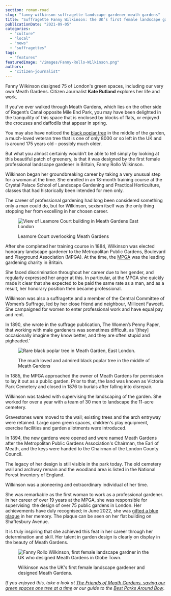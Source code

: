 ```yaml
---
section: roman-road
slug: "fanny-wilkinson-suffragette-landscape-gardener-meath-gardens"
title: "Suffragette Fanny Wilkinson: the UK’s first female landscape gardener who designed Meath Gardens"
publicationDate: "2021-09-05"
categories: 
  - "culture"
  - "local"
  - "news"
  - "suffragettes"
tags: 
  - "features"
featuredImage: "/images/Fanny-Rollo-Wilkinson.png"
authors: 
  - "citizen-journalist"
---
```


Fanny Wilkinson designed 75 of London's green spaces, including our very own Meath Gardens. Citizen Journalist **Kate Rutland** explores her life and work. 

If you’ve ever walked through Meath Gardens, which lies on the other side of Regent’s Canal opposite Mile End Park, you may have been delighted in the tranquility of this space that is enclosed by blocks of flats, or enjoyed the crocuses and daffodils that appear in spring. 

You may also have noticed the [black poplar tree](https://romanroadlondon.com/black-poplar-tree-meath-gardens/) in the middle of the garden, a much-loved veteran tree that is one of only 8000 or so left in the UK and is around 175 years old – possibly much older.

But what you almost certainly wouldn’t be able to tell simply by looking at this beautiful patch of greenery, is that it was designed by the first female professional landscape gardener in Britain, Fanny Rollo Wilkinson.

Wilkinson began her groundbreaking career by taking a very unusual step for a woman at the time. She enrolled in an 18-month training course at the Crystal Palace School of Landscape Gardening and Practical Horticulture, classes that had historically been intended for men only.

The career of professional gardening had long been considered something only a man could do, but for Wilkinson, sexism itself was the only thing stopping her from excelling in her chosen career.

<figure>

![View of Leamore Court building in Meath Gardens East London](/images/Meath-Gardens-Leamore-Court-winter-1024x683.jpg)

<figcaption>

Leamore Court overlooking Meath Gardens

</figcaption>

</figure>

After she completed her training course in 1884, Wilkinson was elected honorary landscape gardener to the Metropolitan Public Gardens, Boulevard and Playground Association (MPGA). At the time, the [MPGA](https://www.mpga.org.uk/history.php) was the leading gardening charity in Britain. 

She faced discrimination throughout her career due to her gender, and regularly expressed her anger at this. In particular, at the MPGA she quickly made it clear that she expected to be paid the same rate as a man, and as a result, her honorary position then became professional. 

Wilkinson was also a suffragette and a member of the Central Committee of Women’s Suffrage, led by her close friend and neighbour, Millicent Fawcett. She campaigned for women to enter professional work and have equal pay and rent.

In 1890, she wrote in the suffrage publication, The Women’s Penny Paper, that working with male gardeners was sometimes difficult, as ‘\[they\] occasionally imagine they know better, and they are often stupid and pigheaded.' 

<figure>

![Rare black poplar tree in Meath Garden, East London.](/images/Meath-Gardens-Black-Poplar-web-1024x683.jpg)

<figcaption>

The much loved and admired black poplar tree in the middle of Meath Gardens

</figcaption>

</figure>

In 1885, the MPGA approached the owner of Meath Gardens for permission to lay it out as a public garden. Prior to that, the land was known as Victoria Park Cemetery and closed in 1876 to burials after falling into disrepair. 

Wilkinson was tasked with supervising the landscaping of the garden. She worked for over a year with a team of 30 men to landscape the 11-acre cemetery. 

Gravestones were moved to the wall; existing trees and the arch entryway were retained. Large open green spaces, children's play equipment, exercise facilities and garden allotments were introduced. 

In 1894, the new gardens were opened and were named Meath Gardens after the Metropolitan Public Gardens Association's Chairman, the Earl of Meath, and the keys were handed to the Chairman of the London County Council. 

The legacy of her design is still visible in the park today. The old cemetery wall and archway remain and the woodland area is listed in the National Forest Inventory of England.

Wilkinson was a pioneering and extraordinary individual of her time. 

She was remarkable as the first woman to work as a professional gardener. In her career of over 19 years at the MPGA, she was responsible for supervising  the design of over 75 public gardens in London. Her achievements have duly recognised; in June 2022, she was [gifted a blue plaque](https://romanroadlondon.com/notices/fanny-wilkinson-blue-plaque-meath-gardens/) in her memory. The plaque can be seen on her flat building on Shaftesbury Avenue.

It is truly inspiring that she achieved this feat in her career through her determination and skill. Her talent in garden design is clearly on display in the beauty of Meath Gardens. 

<figure>

![Fanny Rollo Wilkinson, first female landscape gardner in the UK who designed Meath Gardens in Globe Town.](/images/Fanny-Rollo-Wilkinson-1024x683.png)

<figcaption>

Wilkinson was the UK's first female landscape gardener and designed Meath Gardens.

</figcaption>

</figure>

_If you enjoyed this, take a look at [The Friends of Meath Gardens, saving our green spaces one tree at a time](https://romanroadlondon.com/friends-meath-gardens-mile-end/) or our guide to the [Best Parks Around Bow](https://romanroadlondon.com/best-parks-green-spaces-bow-east-london/)_.

